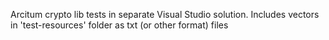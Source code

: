 Arcitum crypto lib tests in separate Visual Studio solution. Includes vectors in 'test-resources' folder as txt (or other format) files
